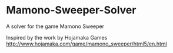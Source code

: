# Mamono-Sweeper-Solver
A solver for the game Mamono Sweeper

Inspired by the work by Hojamaka Games
http://www.hojamaka.com/game/mamono_sweeper/html5/en.html
